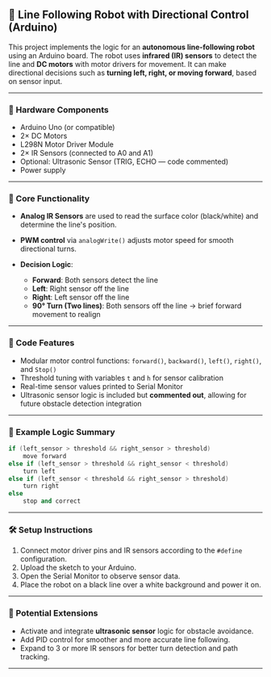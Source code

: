 
## 🤖 Line Following Robot with Directional Control (Arduino)

This project implements the logic for an **autonomous line-following robot** using an Arduino board. The robot uses **infrared (IR) sensors** to detect the line and **DC motors** with motor drivers for movement. It can make directional decisions such as **turning left, right, or moving forward**, based on sensor input.

---

### 🔧 Hardware Components

* Arduino Uno (or compatible)
* 2× DC Motors
* L298N Motor Driver Module
* 2× IR Sensors (connected to A0 and A1)
* Optional: Ultrasonic Sensor (TRIG, ECHO — code commented)
* Power supply

---

### 🚦 Core Functionality

* **Analog IR Sensors** are used to read the surface color (black/white) and determine the line's position.
* **PWM control** via `analogWrite()` adjusts motor speed for smooth directional turns.
* **Decision Logic**:

  * **Forward**: Both sensors detect the line
  * **Left**: Right sensor off the line
  * **Right**: Left sensor off the line
  * **90° Turn (Two lines)**: Both sensors off the line → brief forward movement to realign

---

### 🧠 Code Features

* Modular motor control functions: `forward()`, `backward()`, `left()`, `right()`, and `Stop()`
* Threshold tuning with variables `t` and `h` for sensor calibration
* Real-time sensor values printed to Serial Monitor
* Ultrasonic sensor logic is included but **commented out**, allowing for future obstacle detection integration

---

### 📝 Example Logic Summary

```cpp
if (left_sensor > threshold && right_sensor > threshold)
    move forward
else if (left_sensor > threshold && right_sensor < threshold)
    turn left
else if (left_sensor < threshold && right_sensor > threshold)
    turn right
else
    stop and correct
```

---

### 🛠️ Setup Instructions

1. Connect motor driver pins and IR sensors according to the `#define` configuration.
2. Upload the sketch to your Arduino.
3. Open the Serial Monitor to observe sensor data.
4. Place the robot on a black line over a white background and power it on.

---

### 🚀 Potential Extensions

* Activate and integrate **ultrasonic sensor** logic for obstacle avoidance.
* Add PID control for smoother and more accurate line following.
* Expand to 3 or more IR sensors for better turn detection and path tracking.

---

